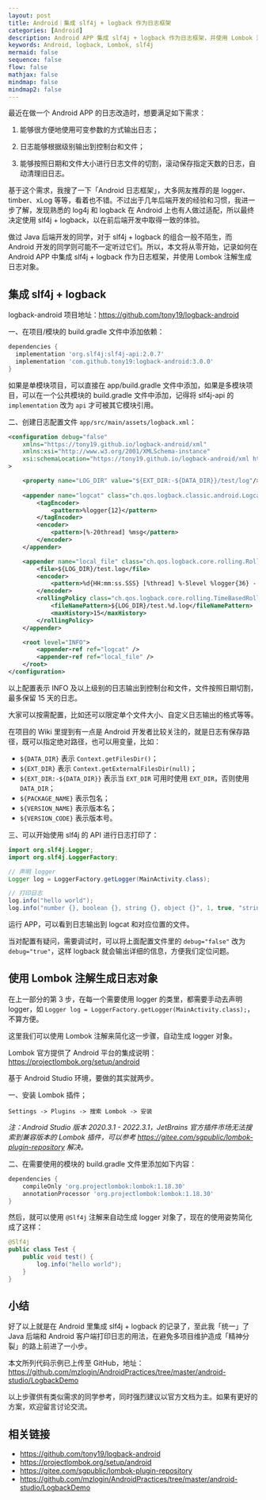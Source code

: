 ```yaml
---
layout: post
title: Android｜集成 slf4j + logback 作为日志框架
categories: [Android]
description: Android APP 集成 slf4j + logback 作为日志框架，并使用 Lombok 注解生成日志对象。
keywords: Android, logback, Lombok, slf4j
mermaid: false
sequence: false
flow: false
mathjax: false
mindmap: false
mindmap2: false
---
```


最近在做一个 Android APP 的日志改造时，想要满足如下需求：

1. 能够很方便地使用可变参数的方式输出日志；

2. 日志能够根据级别输出到控制台和文件；

3. 能够按照日期和文件大小进行日志文件的切割，滚动保存指定天数的日志，自动清理旧日志。

基于这个需求，我搜了一下「Android 日志框架」，大多网友推荐的是 logger、timber、xLog 等等，看着也不错。不过出于几年后端开发的经验和习惯，我进一步了解，发现熟悉的 log4j 和 logback 在 Android 上也有人做过适配，所以最终决定使用 slf4j + logback，以在前后端开发中取得一致的体验。

做过 Java 后端开发的同学，对于 slf4j + logback 的组合一般不陌生，而 Android 开发的同学则可能不一定听过它们。所以，本文将从零开始，记录如何在 Android APP 中集成 slf4j + logback 作为日志框架，并使用 Lombok 注解生成日志对象。

## 集成 slf4j + logback

logback-android 项目地址：<https://github.com/tony19/logback-android>

一、在项目/模块的 build.gradle 文件中添加依赖：

```groovy
dependencies {
  implementation 'org.slf4j:slf4j-api:2.0.7'
  implementation 'com.github.tony19:logback-android:3.0.0'
}
```

如果是单模块项目，可以直接在 app/build.gradle 文件中添加，如果是多模块项目，可以在一个公共模块的 build.gradle 文件中添加，记得将 slf4j-api 的 `implementation` 改为 `api` 才可被其它模块引用。

二、创建日志配置文件 `app/src/main/assets/logback.xml`：

```xml
<configuration debug="false"
    xmlns="https://tony19.github.io/logback-android/xml"
    xmlns:xsi="http://www.w3.org/2001/XMLSchema-instance"
    xsi:schemaLocation="https://tony19.github.io/logback-android/xml https://cdn.jsdelivr.net/gh/tony19/logback-android/logback.xsd"
>

    <property name="LOG_DIR" value="${EXT_DIR:-${DATA_DIR}}/test/log"/>
    
    <appender name="logcat" class="ch.qos.logback.classic.android.LogcatAppender">
        <tagEncoder>
            <pattern>%logger{12}</pattern>
        </tagEncoder>
        <encoder>
            <pattern>[%-20thread] %msg</pattern>
        </encoder>
    </appender>

    <appender name="local_file" class="ch.qos.logback.core.rolling.RollingFileAppender">
        <file>${LOG_DIR}/test.log</file>
        <encoder>
            <pattern>%d{HH:mm:ss.SSS} [%thread] %-5level %logger{36} - %msg%n</pattern>
        </encoder>
        <rollingPolicy class="ch.qos.logback.core.rolling.TimeBasedRollingPolicy">
            <fileNamePattern>${LOG_DIR}/test.%d.log</fileNamePattern>
            <maxHistory>15</maxHistory>
        </rollingPolicy>
    </appender>

    <root level="INFO">
        <appender-ref ref="logcat" />
        <appender-ref ref="local_file" />
    </root>
</configuration>
```

以上配置表示 INFO 及以上级别的日志输出到控制台和文件，文件按照日期切割，最多保留 15 天的日志。

大家可以按需配置，比如还可以限定单个文件大小、自定义日志输出的格式等等。

在项目的 Wiki 里提到有一点是 Android 开发者比较关注的，就是日志有保存路径，既可以指定绝对路径，也可以用变量，比如：

- `${DATA_DIR}` 表示 `Context.getFilesDir()`；
- `${EXT_DIR}` 表示 `Context.getExternalFilesDir(null)`；
- `${EXT_DIR:-${DATA_DIR}}` 表示当 `EXT_DIR` 可用时使用 `EXT_DIR`，否则使用 `DATA_DIR`；
- `${PACKAGE_NAME}` 表示包名；
- `${VERSION_NAME}` 表示版本名；
- `${VERSION_CODE}` 表示版本号。

三、可以开始使用 slf4j 的 API 进行日志打印了：

```java
import org.slf4j.Logger;
import org.slf4j.LoggerFactory;

// 声明 logger
Logger log = LoggerFactory.getLogger(MainActivity.class);

// 打印日志
log.info("hello world");
log.info("number {}, boolean {}, string {}, object {}", 1, true, "string", new Object());
```

运行 APP，可以看到日志输出到 logcat 和对应位置的文件。

当对配置有疑问，需要调试时，可以将上面配置文件里的 `debug="false"` 改为 `debug="true"`，这样 logback 就会输出详细的信息，方便我们定位问题。

## 使用 Lombok 注解生成日志对象

在上一部分的第 3 步，在每一个需要使用 logger 的类里，都需要手动去声明 logger，如 `Logger log = LoggerFactory.getLogger(MainActivity.class);`，不算方便。

这里我们可以使用 Lombok 注解来简化这一步骤，自动生成 logger 对象。

Lombok 官方提供了 Android 平台的集成说明：<https://projectlombok.org/setup/android>

基于 Android Studio 环境，要做的其实就两步。

一、安装 Lombok 插件；

`Settings -> Plugins -> 搜索 Lombok -> 安装`

*注：Android Studio 版本 2020.3.1 - 2022.3.1，JetBrains 官方插件市场无法搜索到兼容版本的 Lombok 插件，可以参考 <https://gitee.com/sgpublic/lombok-plugin-repository> 解决。*

二、在需要使用的模块的 build.gradle 文件里添加如下内容：

```groovy
dependencies {
	compileOnly 'org.projectlombok:lombok:1.18.30'
	annotationProcessor 'org.projectlombok:lombok:1.18.30'
}
```

然后，就可以使用 `@Slf4j` 注解来自动生成 logger 对象了，现在的使用姿势简化成了这样：

```java
@Slf4j
public class Test {
    public void test() {
        log.info("hello world");
    }
}
```

## 小结

好了以上就是在 Android 里集成 slf4j + logback 的记录了，至此我「统一」了 Java 后端和 Android 客户端打印日志的用法，在避免多项目维护造成「精神分裂」的路上前进了一小步。

本文所列代码示例已上传至 GitHub，地址：<https://github.com/mzlogin/AndroidPractices/tree/master/android-studio/LogbackDemo>

以上步骤供有类似需求的同学参考，同时强烈建议以官方文档为主。如果有更好的方案，欢迎留言讨论交流。

## 相关链接

- <https://github.com/tony19/logback-android>
- <https://projectlombok.org/setup/android>
- <https://gitee.com/sgpublic/lombok-plugin-repository>
- <https://github.com/mzlogin/AndroidPractices/tree/master/android-studio/LogbackDemo>